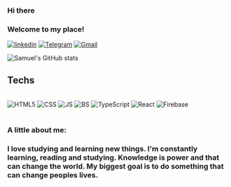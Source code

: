 ### Hi there 

### Welcome to my place!

[![linkedin](https://img.shields.io/badge/LinkedIn-0077B5?style=for-the-badge&logo=linkedin&logoColor=white)](https://www.linkedin.com/in/samuel-lopes-galrao-carneiro-0a748a115/) [![Telegram](https://img.shields.io/badge/Telegram-2CA5E0?style=for-the-badge&logo=telegram&logoColor=white)](https://t.me/samuelgalrao) [![Gmail](https://img.shields.io/badge/Gmail-D14836?style=for-the-badge&logo=gmail&logoColor=white)](samuellgc@hotmail.com)

![Samuel's GitHub stats](https://github-readme-stats.vercel.app/api?username=samuellgc&show_icons=true&theme=tokyonight)

## Techs

<div style="display: inline_block"> <br/>
    <img style="align: center" alt="HTML5" src="https://img.shields.io/badge/HTML-239120?style=for-the-badge&logo=html5&logoColor=white">
    <img style="align: center" alt="CSS" src="https://img.shields.io/badge/CSS-239120?&style=for-the-badge&logo=css3&logoColor=white">
    <img style="align: center" alt="JS" src="https://img.shields.io/badge/JavaScript-323330?style=for-the-badge&logo=javascript&logoColor=F7DF1E">
    <img style="align: center" alt="BS" src="https://img.shields.io/badge/Vue.js-35495E?style=for-the-badge&logo=vue.js&logoColor=white">
    <img style="align: center" alt="TypeScript" src="https://img.shields.io/badge/TypeScript-323330?style=for-the-badge&logo=typescript&logoColor=737efa">
    <img style="align: center" alt="React" src="https://img.shields.io/badge/React-323330?style=for-the-badge&logo=react&logoColor=737efa">
    <img style="align: center" alt="Firebase" src="https://img.shields.io/badge/Firebase-323330?style=for-the-badge&logo=firebase&logoColor=fca817">
    
    
    
    

    
</div>

<br>

### A little about me:
### I love studying and learning new things. I'm constantly learning, reading and studying. Knowledge is power and that can change the world. My biggest goal is to do something that can change peoples lives.
